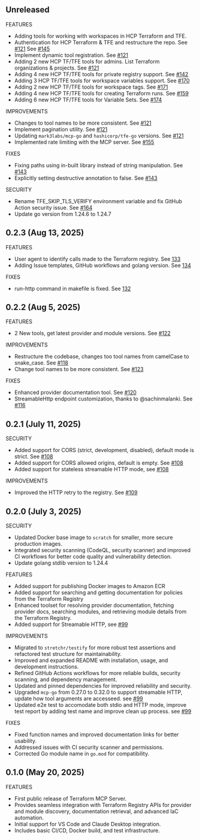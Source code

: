 ## Unreleased

FEATURES

* Adding tools for working with workspaces in HCP Terraform and TFE.
* Authentication for HCP Terraform & TFE and restructure the repo. See [#121](https://github.com/hashicorp/terraform-mcp-server/pull/121) See [#145](https://github.com/hashicorp/terraform-mcp-server/pull/145)
* Implement dynamic tool registration. See [#121](https://github.com/hashicorp/terraform-mcp-server/pull/121)
* Adding 2 new HCP TF/TFE tools for admins. List Terraform organizations & projects. See [#121](https://github.com/hashicorp/terraform-mcp-server/pull/121)
* Adding 4 new HCP TF/TFE tools for private registry support. See [#142](https://github.com/hashicorp/terraform-mcp-server/pull/142)
* Adding 3 HCP TF/TFE tools for workspace variables support. See [#170](https://github.com/hashicorp/terraform-mcp-server/pull/170)
* Adding 2 new HCP TF/TFE tools for workspace tags. See [#171](https://github.com/hashicorp/terraform-mcp-server/pull/171)
* Adding 4 new HCP TF/TFE tools for creating Terraform runs. See [#159](https://github.com/hashicorp/terraform-mcp-server/pull/159)
* Adding 6 new HCP TF/TFE tools for Variable Sets. See [#174](https://github.com/hashicorp/terraform-mcp-server/pull/174)

IMPROVEMENTS

* Changes to tool names to be more consistent. See [#121](https://github.com/hashicorp/terraform-mcp-server/pull/121)
* Implement pagination utility. See [#121](https://github.com/hashicorp/terraform-mcp-server/pull/121)
* Updating `mark3labs/mcp-go` and `hashicorp/tfe-go` versions. See [#121](https://github.com/hashicorp/terraform-mcp-server/pull/121)
* Implemented rate limiting with the MCP server. See [#155](https://github.com/hashicorp/terraform-mcp-server/pull/155)

FIXES

* Fixing paths using in-built library instead of string manipulation. See [#143](https://github.com/hashicorp/terraform-mcp-server/pull/143)
* Explicitly setting destructive annotation to false. See [#143](https://github.com/hashicorp/terraform-mcp-server/pull/143)

SECURITY

* Rename TFE_SKIP_TLS_VERIFY environment variable and fix GitHub Action security issue. See [#164](https://github.com/hashicorp/terraform-mcp-server/pull/164)
* Update go version from 1.24.6 to 1.24.7

## 0.2.3 (Aug 13, 2025)

FEATURES

* User agent to identify calls made to the Terraform registry. See [133](https://github.com/hashicorp/terraform-mcp-server/pull/133)
* Adding Issue templates, GitHub workflows and golang version. See [134](https://github.com/hashicorp/terraform-mcp-server/pull/134)

FIXES

* run-http command in makefile is fixed. See [132](https://github.com/hashicorp/terraform-mcp-server/pull/132)

## 0.2.2 (Aug 5, 2025)

FEATURES

* 2 New tools, get latest provider and module versions. See [#122](https://github.com/hashicorp/terraform-mcp-server/pull/122)

IMPROVEMENTS

* Restructure the codebase, changes too tool names from camelCase to snake_case. See [#118](https://github.com/hashicorp/terraform-mcp-server/pull/118)
* Change tool names to be more consistent. See [#123](https://github.com/hashicorp/terraform-mcp-server/pull/123)

FIXES

* Enhanced provider documentation tool. See [#120](https://github.com/hashicorp/terraform-mcp-server/pull/120)
* StreamableHttp endpoint customization, thanks to @sachinmalanki. See [#116](https://github.com/hashicorp/terraform-mcp-server/pull/116)

## 0.2.1 (July 11, 2025)

SECURITY

* Added support for CORS (strict, development, disabled), default mode is strict. See [#108](https://github.com/hashicorp/terraform-mcp-server/pull/108)
* Added support for CORS allowed origins, default is empty. See [#108](https://github.com/hashicorp/terraform-mcp-server/pull/108)
* Added support for stateless streamable HTTP mode, see [#108](https://github.com/hashicorp/terraform-mcp-server/pull/108)

IMPROVEMENTS

* Improved the HTTP retry to the registry. See [#109](https://github.com/hashicorp/terraform-mcp-server/pull/109)

## 0.2.0 (July 3, 2025)

SECURITY

* Updated Docker base image to `scratch` for smaller, more secure production images.
* Integrated security scanning (CodeQL, security scanner) and improved CI workflows for better code quality and vulnerability detection.
* Update golang stdlib version to 1.24.4

FEATURES

* Added support for publishing Docker images to Amazon ECR
* Added support for searching and getting documentation for policies from the Terraform Registry
* Enhanced toolset for resolving provider documentation, fetching provider docs, searching modules, and retrieving module details from the Terraform Registry.
* Added support for Streamable HTTP, see [#99](https://github.com/hashicorp/terraform-mcp-server/pull/99)

IMPROVEMENTS

* Migrated to `stretchr/testify` for more robust test assertions and refactored test structure for maintainability.
* Improved and expanded README with installation, usage, and development instructions.
* Refined GitHub Actions workflows for more reliable builds, security scanning, and dependency management.
* Updated and pinned dependencies for improved reliability and security.
* Upgraded `mcp-go` from 0.27.0 to 0.32.0 to support streamable HTTP, update how tool arguments are accesseed. see [#99](https://github.com/hashicorp/terraform-mcp-server/pull/99)
* Updated e2e test to accomodate both stdio and HTTP mode, improve test report by adding test name and improve clean up process. see [#99](https://github.com/hashicorp/terraform-mcp-server/pull/99)

FIXES

- Fixed function names and improved documentation links for better usability.
- Addressed issues with CI security scanner and permissions.
- Corrected Go module name in `go.mod` for compatibility.

## 0.1.0 (May 20, 2025)

FEATURES

- First public release of Terraform MCP Server.
- Provides seamless integration with Terraform Registry APIs for provider and module discovery, documentation retrieval, and advanced IaC automation.
- Initial support for VS Code and Claude Desktop integration.
- Includes basic CI/CD, Docker build, and test infrastructure.
